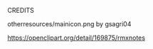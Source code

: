 
CREDITS

otherresources/mainicon.png by gsagri04

https://openclipart.org/detail/169875/rmxnotes


